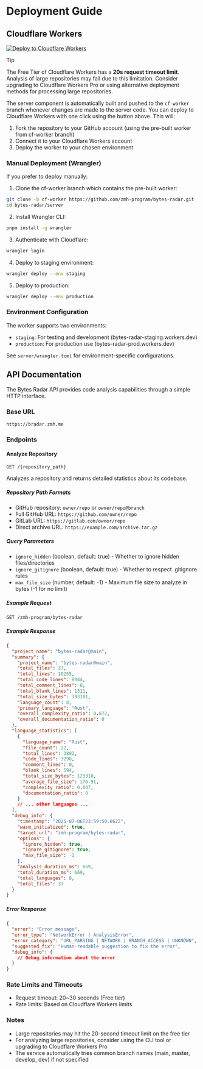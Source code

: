 # Deployment Guide

## Cloudflare Workers

[![Deploy to Cloudflare Workers](https://deploy.workers.cloudflare.com/button.svg)](https://deploy.workers.cloudflare.com/?url=https://github.com/zmh-program/bytes-radar)

> [!TIP]
> The Free Tier of Cloudflare Workers has a **20s request timeout limit**. Analysis of large repositories may fail due to this limitation. Consider upgrading to Cloudflare Workers Pro or using alternative deployment methods for processing large repositories.

The server component is automatically built and pushed to the `cf-worker` branch whenever changes are made to the server code. You can deploy to Cloudflare Workers with one click using the button above. This will:

1. Fork the repository to your GitHub account (using the pre-built worker from cf-worker branch)
2. Connect it to your Cloudflare Workers account
3. Deploy the worker to your chosen environment

### Manual Deployment (Wrangler)

If you prefer to deploy manually:

1. Clone the cf-worker branch which contains the pre-built worker:
```bash
git clone -b cf-worker https://github.com/zmh-program/bytes-radar.git
cd bytes-radar/server
```

2. Install Wrangler CLI:
```bash
pnpm install -g wrangler
```

3. Authenticate with Cloudflare:
```bash
wrangler login
```

4. Deploy to staging environment:
```bash
wrangler deploy --env staging
```

5. Deploy to production:
```bash
wrangler deploy --env production
```

### Environment Configuration

The worker supports two environments:
- `staging`: For testing and development (bytes-radar-staging.workers.dev)
- `production`: For production use (bytes-radar-prod.workers.dev)

See `server/wrangler.toml` for environment-specific configurations.

## API Documentation

The Bytes Radar API provides code analysis capabilities through a simple HTTP interface.

### Base URL
```
https://bradar.zmh.me
```

### Endpoints

#### Analyze Repository
```http
GET /{repository_path}
```

Analyzes a repository and returns detailed statistics about its codebase.

##### Repository Path Formats
- GitHub repository: `owner/repo` or `owner/repo@branch`
- Full GitHub URL: `https://github.com/owner/repo`
- GitLab URL: `https://gitlab.com/owner/repo`
- Direct archive URL: `https://example.com/archive.tar.gz`

##### Query Parameters
- `ignore_hidden` (boolean, default: true) - Whether to ignore hidden files/directories
- `ignore_gitignore` (boolean, default: true) - Whether to respect .gitignore rules
- `max_file_size` (number, default: -1) - Maximum file size to analyze in bytes (-1 for no limit)

##### Example Request
```http
GET /zmh-program/bytes-radar
```

##### Example Response
```json
{
  "project_name": "bytes-radar@main",
  "summary": {
    "project_name": "bytes-radar@main",
    "total_files": 37,
    "total_lines": 10255,
    "total_code_lines": 8944,
    "total_comment_lines": 0,
    "total_blank_lines": 1311,
    "total_size_bytes": 303101,
    "language_count": 8,
    "primary_language": "Rust",
    "overall_complexity_ratio": 0.872,
    "overall_documentation_ratio": 0
  },
  "language_statistics": [
    {
      "language_name": "Rust",
      "file_count": 22,
      "total_lines": 3892,
      "code_lines": 3298,
      "comment_lines": 0,
      "blank_lines": 594,
      "total_size_bytes": 123310,
      "average_file_size": 176.91,
      "complexity_ratio": 0.847,
      "documentation_ratio": 0
    }
    // ... other languages ...
  ],
  "debug_info": {
    "timestamp": "2025-07-06T23:59:50.662Z",
    "wasm_initialized": true,
    "target_url": "zmh-program/bytes-radar",
    "options": {
      "ignore_hidden": true,
      "ignore_gitignore": true,
      "max_file_size": -1
    },
    "analysis_duration_ms": 669,
    "total_duration_ms": 669,
    "total_languages": 8,
    "total_files": 37
  }
}
```

##### Error Response
```json
{
  "error": "Error message",
  "error_type": "NetworkError | AnalysisError",
  "error_category": "URL_PARSING | NETWORK | BRANCH_ACCESS | UNKNOWN",
  "suggested_fix": "Human-readable suggestion to fix the error",
  "debug_info": {
    // Debug information about the error
  }
}
```

### Rate Limits and Timeouts
- Request timeout: 20~30 seconds (Free tier)
- Rate limits: Based on Cloudflare Workers limits

### Notes
- Large repositories may hit the 20-second timeout limit on the free tier
- For analyzing large repositories, consider using the CLI tool or upgrading to Cloudflare Workers Pro
- The service automatically tries common branch names (main, master, develop, dev) if not specified

